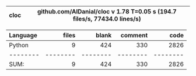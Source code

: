 cloc|github.com/AlDanial/cloc v 1.78  T=0.05 s (194.7 files/s, 77434.0 lines/s)
--- | ---

Language|files|blank|comment|code
:-------|-------:|-------:|-------:|-------:
Python|9|424|330|2826
--------|--------|--------|--------|--------
SUM:|9|424|330|2826
